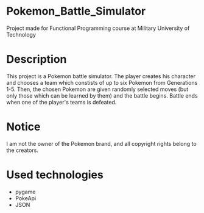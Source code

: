 # Pokemon_Battle_Simulator
Project made for Functional Programming course at Military University of Technology
# Description
This project is a Pokemon battle simulator. The player creates his character and chooses a team which constists of up to six Pokemon from Generations 1-5. Then, the chosen Pokemon are given randomly selected moves (but only those which can be learned by them) and the battle begins. Battle ends when one of the player's teams is defeated.
# Notice
I am not the owner of the Pokemon brand, and all copyright rights belong to the creators.
# Used technologies
- pygame
- PokeApi
- JSON 
